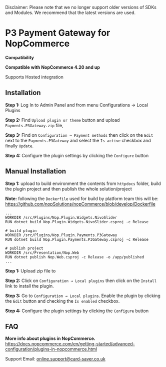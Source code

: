 Disclaimer: Please note that we no longer support older versions of SDKs and Modules. We recommend that the latest versions are used.

# P3 Payment Gateway for NopCommerce

**Compatibility**

**Compatible with NopCommerce 4.20 and up**

Supports Hosted integration

## Installation
**Step 1:** Log In to Admin Panel and from menu Configurations -> Local Plugins

**Step 2:** Find `Upload plugin or theme` button and upload `Payments.P3Gateway.zip` file, 

**Step 3:** Find on `Configuration → Payment methods` then click on the `Edit`  next to the `Payments.P3Gateway` and select the `Is active` checkbox and finally `Update`.

**Step 4:** Configure the plugin settings by clicking the `Configure` button

## Manual Installation
**Step 1:** upload to build environment the contents from `httpdocs` folder, 
build the plugin project and then publish the whole solution/project 

**Note:** following the `Dockerfile` used for build by platform team this will be:
https://github.com/nopSolutions/nopCommerce/blob/develop/Dockerfile

    ...
    WORKDIR /src/Plugins/Nop.Plugin.Widgets.NivoSlider
    RUN dotnet build Nop.Plugin.Widgets.NivoSlider.csproj -c Release

    # build plugin
    WORKDIR /src/Plugins/Nop.Plugin.Payments.P3Gateway
    RUN dotnet build Nop.Plugin.Payments.P3Gateway.csproj -c Release

    # publish project
    WORKDIR /src/Presentation/Nop.Web   
    RUN dotnet publish Nop.Web.csproj -c Release -o /app/published    
    ...

**Step 1:** Upload zip file to 

**Step 2:** Click on `Configuration → Local plugins` then click on the `Install` link to install the plugin.

**Step 3:** Go to `Configuration → Local plugins`. Enable the plugin by clicking the `Edit` button
and checking the `Is enabled` checkbox.

**Step 4:** Configure the plugin settings by clicking the `Configure` button

## FAQ
**More info about plugins in NopCommerce.**
https://docs.nopcommerce.com/en/getting-started/advanced-configuration/plugins-in-nopcommerce.html

Support Email: online.support@card-saver.co.uk
